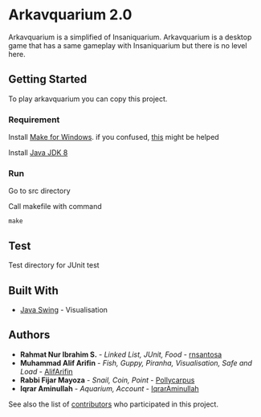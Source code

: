 # Arkavquarium 2.0

Arkavquarium is a simplified of Insaniquarium. Arkavquarium is a desktop game that has a same gameplay with Insaniquarium but there is no level here. 

## Getting Started

To play arkavquarium you can copy this project.

### Requirement

Install [Make for Windows](http://gnuwin32.sourceforge.net/packages/make.htm). if you confused, [this](https://stackoverflow.com/questions/2532234/how-to-run-a-makefile-in-windows) might be helped

Install [Java JDK 8](https://java.com/en/download/)

### Run

Go to src directory

Call makefile with command

```
make
```

## Test

Test directory for JUnit test

## Built With

* [Java Swing](https://docs.oracle.com/javase/tutorial/uiswing/) - Visualisation

## Authors

* **Rahmat Nur Ibrahim S.** - *Linked List, JUnit, Food* - [rnsantosa](https://github.com/rnsantosa/)
* **Muhammad Alif Arifin** - *Fish, Guppy, Piranha, Visualisation, Safe and Load* - [AlifArifin](https://github.com/AlifArifin/)
* **Rabbi Fijar Mayoza** - *Snail, Coin, Point* - [Pollycarpus](https://github.com/Pollycarpus/)
* **Iqrar Aminullah** - *Aquarium, Account* - [IqrarAminullah](https://github.com/IqrarAminullah/)

See also the list of [contributors](https://github.com/Pollycarpus/Arkavquarium2.0/contributors) who participated in this project.